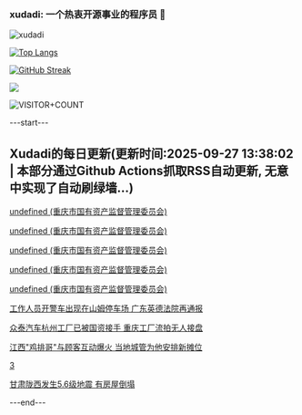 ### xudadi: 一个热衷开源事业的程序员 👋

![xudadi](https://github-readme-stats-git-masterorgs-github-readme-stats-team.vercel.app/api?username=xudadi)

[![Top Langs](https://github-readme-stats.vercel.app/api/top-langs/?username=xudadi)](https://github.com/anuraghazra/github-readme-stats)

[![GitHub Streak](https://streak-stats.demolab.com?user=xudadi&locale=zh_Hans)](https://git.io/streak-stats)

![](https://raw.githubusercontent.com/xudadi/xudadi/main/assets/github-contribution-grid-snake.svg)

![VISITOR+COUNT](https://komarev.com/ghpvc/?username=xudadi&label=VISITOR+COUNT)


---start---

## Xudadi的每日更新(更新时间:2025-09-27 13:38:02 | 本部分通过Github Actions抓取RSS自动更新, 无意中实现了自动刷绿墙...)

[undefined (重庆市国有资产监督管理委员会)](https://dadilab.github.io/feeds/all.xml)

[undefined (重庆市国有资产监督管理委员会)](https://dadilab.github.io/feeds/all.xml)

[undefined (重庆市国有资产监督管理委员会)](https://dadilab.github.io/feeds/all.xml)

[undefined (重庆市国有资产监督管理委员会)](https://dadilab.github.io/feeds/all.xml)

[undefined (重庆市国有资产监督管理委员会)](https://dadilab.github.io/feeds/all.xml)

[工作人员开警车出现在山姆停车场 广东英德法院再通报](https://m.163.com/news/article/KADVK7TA0514R9OJ.html)

[众泰汽车杭州工厂已被国资接手 重庆工厂流拍无人接盘](https://m.163.com/news/article/KAD07JVS0512B07B.html)

[江西"鸡排哥"与顾客互动爆火 当地城管为他安排新摊位](https://m.163.com/news/article/KA8ATP820514TTN3.html)

[3](https://m.163.com/touch/news/sub/domestic)

[甘肃陇西发生5.6级地震 有房屋倒塌](https://m.163.com/news/article/KAEOM7UO000189PS.html)

---end---

